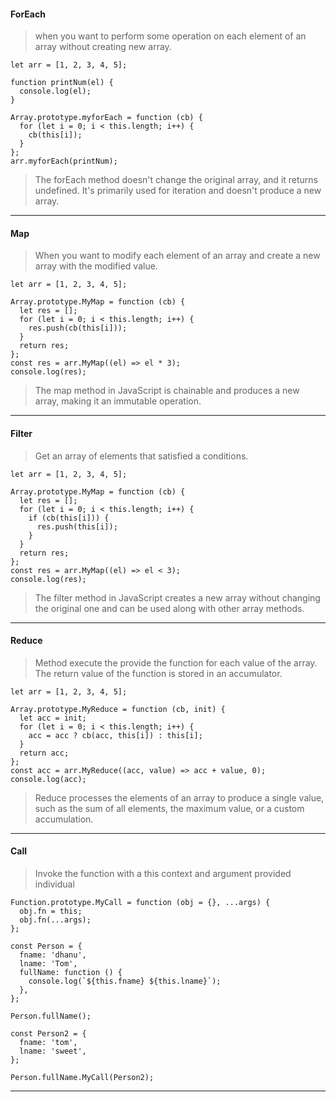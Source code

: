 #### ForEach

> when you want to perform some operation on each element of an array without creating new array.

```
let arr = [1, 2, 3, 4, 5];

function printNum(el) {
  console.log(el);
}

Array.prototype.myforEach = function (cb) {
  for (let i = 0; i < this.length; i++) {
    cb(this[i]);
  }
};
arr.myforEach(printNum); 
```
> The forEach method doesn't change the original array, and it returns undefined. It's primarily used for iteration and doesn't produce a new array.

----
#### Map 

> When you want to modify each element of an array and create a new array with the modified value.

```
let arr = [1, 2, 3, 4, 5];

Array.prototype.MyMap = function (cb) {
  let res = [];
  for (let i = 0; i < this.length; i++) {
    res.push(cb(this[i]));
  }
  return res;
};
const res = arr.MyMap((el) => el * 3);
console.log(res);
```
> The map method in JavaScript is chainable and produces a new array, making it an immutable operation.
---
#### Filter

> Get an array of elements that satisfied a conditions.
```
let arr = [1, 2, 3, 4, 5];

Array.prototype.MyMap = function (cb) {
  let res = [];
  for (let i = 0; i < this.length; i++) {
    if (cb(this[i])) {
      res.push(this[i]);
    }
  }
  return res;
};
const res = arr.MyMap((el) => el < 3);
console.log(res);
```
> The filter method in JavaScript creates a new array without changing the original one and can be used along with other array methods.
---

#### Reduce
> Method execute the provide the function for each value of the array. The return value of the function is stored in an accumulator.
```
let arr = [1, 2, 3, 4, 5];

Array.prototype.MyReduce = function (cb, init) {
  let acc = init;
  for (let i = 0; i < this.length; i++) {
    acc = acc ? cb(acc, this[i]) : this[i];
  }
  return acc;
};
const acc = arr.MyReduce((acc, value) => acc + value, 0);
console.log(acc);
```
> Reduce processes the elements of an array to produce a single value, such as the sum of all elements, the maximum value, or a custom accumulation.
---
#### Call
> Invoke the function with a this context and argument provided individual
```
Function.prototype.MyCall = function (obj = {}, ...args) {
  obj.fn = this;
  obj.fn(...args);
};

const Person = {
  fname: 'dhanu',
  lname: 'Tom',
  fullName: function () {
    console.log(`${this.fname} ${this.lname}`);
  },
};

Person.fullName();

const Person2 = {
  fname: 'tom',
  lname: 'sweet',
};

Person.fullName.MyCall(Person2);
```
---
